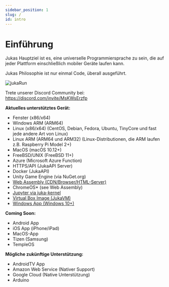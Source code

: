 ```yaml
---
sidebar_position: 1
slug: /
id: intro
---
```


# Einführung

Jukas Hauptziel ist es, eine universelle Programmiersprache zu sein, die auf jeder Plattform einschließlich mobiler Geräte laufen kann.

Jukas Philosophie ist nur einmal Code, überall ausgeführt.

![jukaRun](/img/latestjuka.png)

Trete unserer Discord Community bei: https://discord.com/invite/MsKWsErzfp

__Aktuelles unterstütztes Gerät:__
- Fenster (x86/x64)
- Windows ARM (ARM64)
- Linux (x86/x64) (CentOS, Debian, Fedora, Ubuntu, TinyCore und fast jede andere Art von Linux)
- Linux ARM (ARM64 und ARM32) (Linux-Distributionen, die ARM laufen z.B. Raspberry Pi Model 2+)
- MacOS (macOS 10.12+)
- FreeBSD/UNIX (FreeBSD 11+)
- Azure (Microsoft Azure Function)
- HTTPS/API (JukaAPI Server)
- Docker (JukaAPI)
- Unity Game Engine (via NuGet.org)
- [Web Assembly (CDN/Browser/HTML-Server)](https://github.com/jukaLang/juka-webassembly)
- ChromeOS* (see Web Assembly)
- [Jupyter via juka-kernel](https://github.com/jukaLang/juka-kernel)
- [Virtual Box Image (JukaVM)](https://github.com/jukaLang/jukaVM)
- [Windows App (Windows 10+)](https://github.com/jukaLang/JukaApp)

**__Coming Soon:__**
- Android App
- iOS App (iPhone/iPad)
- MacOS-App
- Tizen (Samsung)
- TempleOS

__Mögliche zukünftige Unterstützung:__
- AndroidTV App
- Amazon Web Service (Nativer Support)
- Google Cloud (Native Unterstützung)
- Arduino



